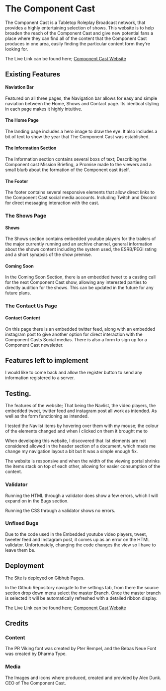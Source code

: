 # The Component Cast

The Component Cast is a Tabletop Roleplay Broadcast network, that provides a highly entertaining selection of shows. This website is to help broaden the reach of the Component Cast and give new potential fans a place where they can find all of the content that the Component Cast produces in one area, easily finding the particular content form they're looking for. 

The Live Link can be found here; [Component Cast Website](https://mikeyredmon.github.io/ComponentCastWebsite/)

## Existing Features

#### Naviation Bar

Featured on all three pages, the Navigation bar allows for easy and simple naviation between the Home, Shows and Contact page. Its identical styling in each page makes it highly intuitive.

#### The Home Page

The landing page includes a hero image to draw the eye. It also includes a bit of text to show the year that The Component Cast was established. 

#### The Information Section

The Information section contains several boxs of text; Describing the Component cast Mission Briefing, a Promise made to the viewers and a small blurb about the formation of the Component cast itself. 

#### The Footer

The footer contains several responsive elements that allow direct links to the Component Cast social media accounts. Including Twitch and Discord for direct messaging interaction with the cast. 

### The Shows Page

#### Shows

The Shows section contains embedded youtube players for the trailers of the major currently running and an archive channel, general information about the shows content including the system used, the ESRB/PEGI rating and a short synapsis of the show premise. 

#### Coming Soon 

In the Coming Soon Section, there is an embedded tweet to a casting call for the next Component Cast show, allowing any interested parties to directly audition for the shows. This can be updated in the future for any future plans. 

### The Contact Us Page

#### Contact Content

On this page there is an embedded twitter feed, along with an embedded instagram post to give another option for direct interaction with the Component Casts Social medias. There is also a form to sign up for a Component Cast newsletter. 

## Features left to implement

I would like to come back and allow the register button to send any information registered to a server. 

## Testing. 

The features of the website; That being the Navlist, the video players, the embedded tweet, twitter feed and instagram post all work as intended. As well as the form functioning as intended. 

I tested the Navlist items by hovering over them with my mouse; the colour of the elements changed and when I clicked on them it brought me to 

When developing this website, I discovered that list elements are not considered allowed in the header section of a document, which made me change my navigation layout a bit but It was a simple enough fix. 

The website is responsive and when the width of the viewing portal shrinks the items stack on top of each other, allowing for easier consumption of the content. 

### Validator

Running the HTML through a validator does show a few errors, which I will expand on in the Bugs section. 

Running the CSS through a validator shows no errors. 

### Unfixed Bugs

Due to the code used in the Embedded youtube video players, tweet, tweeter feed and Instagram post, it comes up as an error on the HTML validator. Unfortunately, changing the code changes the view so I have to leave them be. 

## Deployment 

The Site is deployed on Gibhub Pages. 

In the Github Repository navigate to the settings tab, from there the source section drop down menu select the master Branch. Once the master branch is selected it will be automatically refreshed with a detailed ribbon display. 

The Live Link can be found here; [Component Cast Website](https://mikeyredmon.github.io/ComponentCastWebsite/)

## Credits

### Content 

The PR Viking font was created by Pter Rempel, and the Bebas Neue Font was created by Dharma Type. 

### Media

The Images and icons where produced, created and provided by Alex Dunk. CEO of The Component Cast. 
